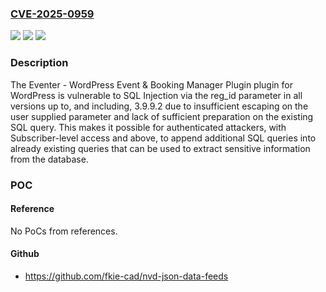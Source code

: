 ### [CVE-2025-0959](https://cve.mitre.org/cgi-bin/cvename.cgi?name=CVE-2025-0959)
![](https://img.shields.io/static/v1?label=Product&message=Eventer%20-%20WordPress%20Event%20%26%20Booking%20Manager%20Plugin&color=blue)
![](https://img.shields.io/static/v1?label=Version&message=*%3C%3D%203.9.9.2%20&color=brighgreen)
![](https://img.shields.io/static/v1?label=Vulnerability&message=CWE-564%20SQL%20Injection%3A%20Hibernate&color=brighgreen)

### Description

The Eventer - WordPress Event & Booking Manager Plugin plugin for WordPress is vulnerable to SQL Injection via the reg_id parameter in all versions up to, and including, 3.9.9.2 due to insufficient escaping on the user supplied parameter and lack of sufficient preparation on the existing SQL query.  This makes it possible for authenticated attackers, with Subscriber-level access and above, to append additional SQL queries into already existing queries that can be used to extract sensitive information from the database.

### POC

#### Reference
No PoCs from references.

#### Github
- https://github.com/fkie-cad/nvd-json-data-feeds

